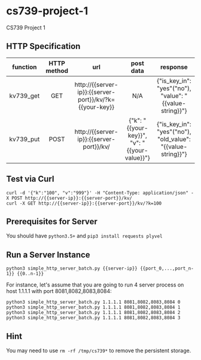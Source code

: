 # cs739-project-1
CS739 Project 1

## HTTP Specification

| function | HTTP method | url | post data | response |
|:--------------------:|:-----------:|:----------------------:|:---:|:---:|
|      kv739_get     | GET       |  http://{{server-ip}}:{{server-port}}/kv/?k={{your-key}} | N/A | {"is_key_in": "yes"("no"), "value": "{{value-string}}"} |
|      kv739_put     | POST       |  http://{{server-ip}}:{{server-port}}/kv/ | {"k": "{{your-key}}", "v": "{{your-value}}"} | {"is_key_in": "yes"("no"), "old_value": "{{value-string}}"} |

## Test via Curl
```
curl -d '{"k":"100", "v":"999"}' -H "Content-Type: application/json" -X POST http://{{server-ip}}:{{server-port}}/kv/
curl -X GET http://{{server-ip}}:{{server-port}}/kv/?k=100
```

## Prerequisites for Server
You should have `python3.5+` and `pip3 install requests plyvel`

## Run a Server Instance
```
python3 simple_http_server_batch.py {{server-ip}} {{port_0,...,port_n-1}} {{0..n-1}}
```
For instance, let's assume that you are going to run 4 server process on host 1.1.1.1 with port 8081,8082,8083,8084:
```
python3 simple_http_server_batch.py 1.1.1.1 8081,8082,8083,8084 0
python3 simple_http_server_batch.py 1.1.1.1 8081,8082,8083,8084 1
python3 simple_http_server_batch.py 1.1.1.1 8081,8082,8083,8084 2
python3 simple_http_server_batch.py 1.1.1.1 8081,8082,8083,8084 3
```

## Hint
You may need to use `rm -rf /tmp/cs739*` to remove the persistent storage.
